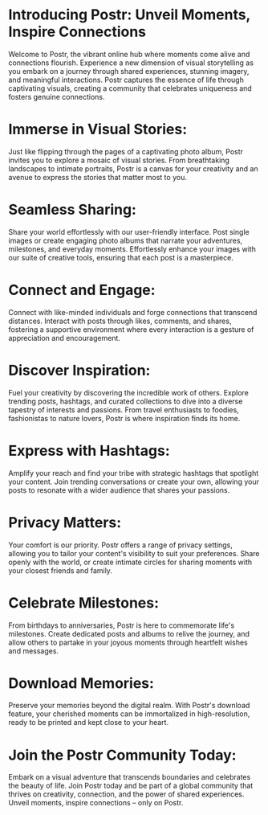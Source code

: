 # Introducing Postr: Unveil Moments, Inspire Connections

Welcome to Postr, the vibrant online hub where moments come alive and connections flourish. Experience a new dimension of visual storytelling as you embark on a journey through shared experiences, stunning imagery, and meaningful interactions. Postr captures the essence of life through captivating visuals, creating a community that celebrates uniqueness and fosters genuine connections.

# Immerse in Visual Stories:
Just like flipping through the pages of a captivating photo album, Postr invites you to explore a mosaic of visual stories. From breathtaking landscapes to intimate portraits, Postr is a canvas for your creativity and an avenue to express the stories that matter most to you.

# Seamless Sharing:
Share your world effortlessly with our user-friendly interface. Post single images or create engaging photo albums that narrate your adventures, milestones, and everyday moments. Effortlessly enhance your images with our suite of creative tools, ensuring that each post is a masterpiece.

# Connect and Engage:
Connect with like-minded individuals and forge connections that transcend distances. Interact with posts through likes, comments, and shares, fostering a supportive environment where every interaction is a gesture of appreciation and encouragement.

# Discover Inspiration:
Fuel your creativity by discovering the incredible work of others. Explore trending posts, hashtags, and curated collections to dive into a diverse tapestry of interests and passions. From travel enthusiasts to foodies, fashionistas to nature lovers, Postr is where inspiration finds its home.

# Express with Hashtags:
Amplify your reach and find your tribe with strategic hashtags that spotlight your content. Join trending conversations or create your own, allowing your posts to resonate with a wider audience that shares your passions.

# Privacy Matters:
Your comfort is our priority. Postr offers a range of privacy settings, allowing you to tailor your content's visibility to suit your preferences. Share openly with the world, or create intimate circles for sharing moments with your closest friends and family.

# Celebrate Milestones:
From birthdays to anniversaries, Postr is here to commemorate life's milestones. Create dedicated posts and albums to relive the journey, and allow others to partake in your joyous moments through heartfelt wishes and messages.

# Download Memories:
Preserve your memories beyond the digital realm. With Postr's download feature, your cherished moments can be immortalized in high-resolution, ready to be printed and kept close to your heart.

# Join the Postr Community Today:
Embark on a visual adventure that transcends boundaries and celebrates the beauty of life. Join Postr today and be part of a global community that thrives on creativity, connection, and the power of shared experiences. Unveil moments, inspire connections – only on Postr.
